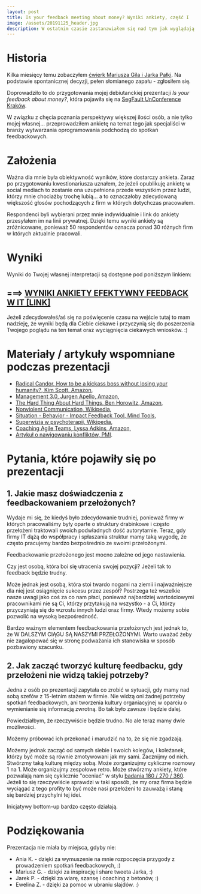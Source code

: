 ```yaml
---
layout: post
title: Is your feedback meeting about money? Wyniki ankiety, część I
image: /assets/20191125_header.jpg
description: W ostatnim czasie zastanawiałem się nad tym jak wyglądają spotkania feedbackowe w różnych firmach. W załaczeniu możesz znaleźć wyniki ankiety do Twojej własnej interpretacji.
---
```


# Historia

Kilka miesięcy temu zobaczyłem [ćwierk Mariusza Gila i Jarka Pałki](https://twitter.com/mariuszgil/status/1147188223015305217). Na podstawie spontanicznej decyzji, pełen słomianego zapału - zgłosiłem się.

Doprowadziło to do przygotowania mojej debiutanckiej prezentacji _Is your feedback about money?_, która pojawiła się na [SegFault UnConference Kraków](https://segfault.events/).

W związku z chęcia poznania perspektywy większej ilości osób, a nie tylko mojej własnej... przeprowadziłem ankietę na temat tego jak specjaliści w branży wytwarzania oprogramowania podchodzą do spotkań feedbackowych.

# Założenia

Ważna dla mnie była obiektywność wyników, które dostarczy ankieta. Zaraz po przygotowaniu kwestionariusza uznałem, że jeżeli opublikuję ankietę w social mediach to zostanie ona uzupełniona przede wszystkim przez ludzi, którzy mnie chociażby trochę lubią... a to oznaczałoby zdecydowaną większość głosów pochodzących z firm w których dotychczas pracowałem. 

Respondenci byli wybierani przez mnie indywidualnie i link do ankiety przesyłałem im na linii prywatnej. Dzięki temu wyniki ankiety są zróżnicowane, ponieważ 50 respondentów oznacza ponad 30 różnych firm w których aktualnie pracowali.

# Wyniki

Wyniki do Twojej własnej interpretacji są dostępne pod poniższym linkiem: 

## __===> [WYNIKI ANKIETY EFEKTYWNY FEEDBACK W IT [LINK]](https://docs.google.com/forms/d/1dJpk6GNiY_S2StgYHo1W3U1knePQB4sW23sq244FMSU/viewanalytics)__

Jeżeli zdecydowałeś/aś się na poświęcenie czasu na wejście tutaj to mam nadzieję, że wyniki będą dla Ciebie ciekawe i przyczynią się do poszerzenia Twojego poglądu na ten temat oraz wyciągnięcia ciekawych wniosków. :)

# Materiały / artykuły wspomniane podczas prezentacji

* [Radical Candor, How to be a kickass boss without losing your humanity?, Kim Scott, Amazon](https://www.amazon.com/Radical-Candor-Kim-Scott/dp/B01KTIEFEE),
* [Management 3.0, Jurgen Apello, Amazon](https://www.amazon.com/Management-3-0-Developers-Developing-Addison-Wesley/dp/0321712471),
* [The Hard Thing About Hard Things, Ben Horowitz, Amazon](https://www.amazon.com/Hard-Thing-About-Things-Building/dp/0062273205),
* [Nonviolent Communication, Wikipedia](https://en.wikipedia.org/wiki/Nonviolent_Communication),
* [Situation - Behavior - Impact Feedback Tool, Mind Tools](https://www.mindtools.com/pages/article/situation-behavior-impact-feedback.htm),
* [Superwizja w psychoterapii, Wikipedia](https://pl.wikipedia.org/wiki/Superwizja_(psychoterapia)),
* [Coaching Agile Teams, Lyssa Adkins, Amazon](https://www.amazon.com/Coaching-Agile-Teams-ScrumMasters-Addison-Wesley/dp/0321637704),
* [Artykuł o nawigowaniu konfliktów, PMI](https://www.pmi.org/learning/library/coaching-agile-project-teams-navigate-conflict-6760).

# Pytania, które pojawiły się po prezentacji

## 1. Jakie masz doświadczenia z feedbackowaniem przełożonych?

Wydaje mi się, że kiedyś było zdecydowanie trudniej, ponieważ firmy w których pracowaliśmy były oparte o struktury drabinkowe i często przełożeni traktowali swoich podwładnych dość autorytarnie. Teraz, gdy firmy IT dążą do współpracy i spłaszania struktur mamy taką wygodę, że często pracujemy bardzo bezpośrednio ze swoimi przełożonymi. 

Feedbackowanie przełożonego jest mocno zależne od jego nastawienia. 

Czy jest osobą, która boi się utracenia swojej pozycji? Jeżeli tak to feedback będzie trudny. 

Może jednak jest osobą, która stoi twardo nogami na ziemii i najważniejsze dla niej jest osiągnięcie sukcesu przez zespół? Postrzega też wszelkie nasze uwagi jako coś za co nam płaci, ponieważ najbardziej wartościowymi pracownikami nie są Ci, którzy przytakują na wszystko - a Ci, którzy przyczyniają się do wzrostu innych ludzi oraz firmy. Wtedy możemy sobie pozwolić na wysoką bezpośredność.

Bardzo ważnym elementem feedbackowania przełożonych jest jednak to, że W DALSZYM CIĄGU SĄ NASZYMI PRZEŁOŻONYMI. Warto uważać żeby nie zagalopować się w stronę podważania ich stanowiska w sposób pozbawiony szacunku.

## 2. Jak zacząć tworzyć kulturę feedbacku, gdy przełożeni nie widzą takiej potrzeby?

Jedna z osób po prezentacji zapytała co zrobić w sytuacji, gdy mamy nad sobą szefów z 15-letnim stażem w firmie. Nie widzą oni żadnej potrzeby spotkań feedbackowych, ani tworzenia kultury organiacyjnej w oparciu o wymienianie się informacją zwrotną. Bo tak było zawsze i będzie dalej.

Powiedziałbym, że rzeczywiście będzie trudno. No ale teraz mamy dwie możliwości. 

Możemy próbować ich przekonać i marudzić na to, że się nie zgadzają. 

Możemy jednak zacząć od samych siebie i swoich kolegów, i koleżanek, którzy być może są równie zmotywowani jak my sami. Zacznijmy od nich. Stwórzmy taką kulturę między sobą. Może zorganizujmy cykliczne rozmowy 1 na 1. Może organizujmy zespołowe retro. Może stwórzmy ankiety, które pozwalają nam się cyklicznie "oceniać" w stylu [badania 180 / 270 / 360](https://www.mysurveylab.com/pl/blog/badania-180-360-stopni/). Jeżeli to się rzeczywiście sprawdzi w taki sposób, że my oraz firma będzie wyciągać z tego profity to być może nasi przełożeni to zauważą i staną się bardziej przychylni tej idei.

Inicjatywy bottom-up bardzo często działają.

# Podziękowania

Prezentacja nie miała by miejsca, gdyby nie:

* Ania K. - dzięki za wymuszenie na mnie rozpoczęcia przygody z prowadzeniem spotkań feedbackowych, :)
* Mariusz G. - dzięki za inspirację i share tweeta Jarka, :)
* Jarek P. - dzięki za wiarę, szansę i coaching z betonów, :)
* Ewelina Z. - dzięki za pomoc w ubraniu slajdów. :)